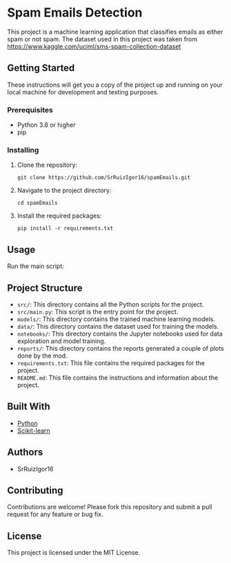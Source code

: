 # Spam Emails Detection

This project is a machine learning application that classifies emails as either spam or not spam.
The dataset used in this project was taken from https://www.kaggle.com/uciml/sms-spam-collection-dataset

## Getting Started

These instructions will get you a copy of the project up and running on your local machine for development and testing purposes.

### Prerequisites

- Python 3.8 or higher
- pip

### Installing

1. Clone the repository:
    ```
    git clone https://github.com/SrRuizIgor16/spamEmails.git
    ```
2. Navigate to the project directory:
    ```
    cd spamEmails
    ```
3. Install the required packages:
    ```
    pip install -r requirements.txt
    ```

## Usage

Run the main script:

## Project Structure

- `src/`: This directory contains all the Python scripts for the project.
- `src/main.py`: This script is the entry point for the project.
- `models/`: This directory contains the trained machine learning models.
- `data/`: This directory contains the dataset used for training the models.
- `notebooks/`: This directory contains the Jupyter notebooks used for data exploration and model training.
- `reports/`: This directory contains the reports generated a couple of plots done by the mod.
- `requirements.txt`: This file contains the required packages for the project.
- `README.md`: This file contains the instructions and information about the project.

## Built With

- [Python](https://www.python.org/)
- [Scikit-learn](https://scikit-learn.org/stable/)

## Authors

- SrRuizIgor16

## Contributing

Contributions are welcome! Please fork this repository and submit a pull request for any feature or bug fix.

## License

This project is licensed under the MIT License.
